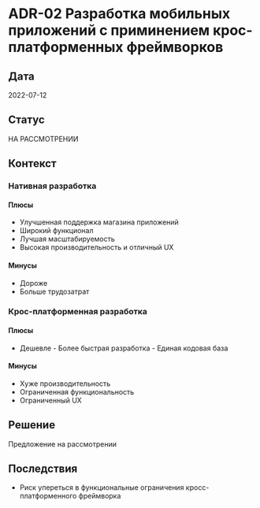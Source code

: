 # ADR-02 Разработка мобильных приложений с приминением крос-платформенных фреймворков

## Дата
2022-07-12

## Статус
НА РАССМОТРЕНИИ

## Контекст

### Нативная разработка

#### Плюсы
- Улучшенная поддержка магазина приложений
- Широкий функционал
- Лучшая масштабируемость
- Высокая производительность и отличный UX

#### Минусы
- Дороже
- Больше трудозатрат

### Крос-платформенная разработка

#### Плюсы
- Дешевле
‍- Более быстрая разработка
‍- Единая кодовая база

#### Минусы
- Хуже производительность
- ‍Ограниченная функциональность
- Ограниченный UX

## Решение
Предложение на рассмотрении

## Последствия
- Риск упереться в функциональные ограничения кросс-платформенного фреймворка

